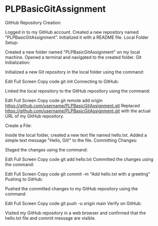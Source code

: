 # PLPBasicGitAssignment

GitHub Repository Creation:

Logged in to my GitHub account.
Created a new repository named "PLPBasicGitAssignment".
Initialized it with a README file.
Local Folder Setup:

Created a new folder named "PLPBasicGitAssignment" on my local machine.
Opened a terminal and navigated to the created folder.
Git Initialization:

Initialized a new Git repository in the local folder using the command:

Edit
Full Screen
Copy code
git init
Connecting to GitHub:

Linked the local repository to the GitHub repository using the command:

Edit
Full Screen
Copy code
git remote add origin https://github.com/username/PLPBasicGitAssignment.git
Replaced https://github.com/username/PLPBasicGitAssignment.git with the actual URL of my GitHub repository.

Create a File:

Inside the local folder, created a new text file named hello.txt.
Added a simple text message "Hello, Git!" to the file.
Committing Changes:

Staged the changes using the command:

Edit
Full Screen
Copy code
git add hello.txt
Committed the changes using the command:

Edit
Full Screen
Copy code
git commit -m "Add hello.txt with a greeting"
Pushing to GitHub:

Pushed the committed changes to my GitHub repository using the command:

Edit
Full Screen
Copy code
git push -u origin main
Verify on GitHub:

Visited my GitHub repository in a web browser and confirmed that the hello.txt file and commit message are visible.
